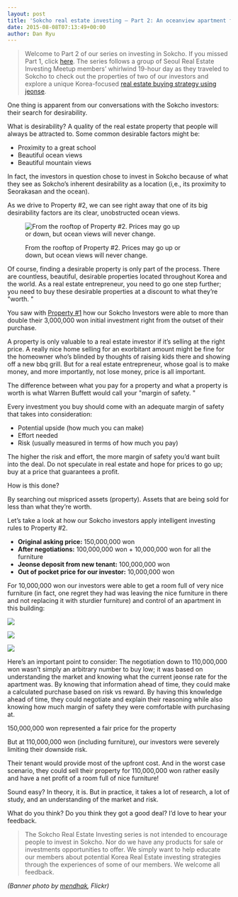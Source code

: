 ```yaml
---
layout: post
title: 'Sokcho real estate investing – Part 2: An oceanview apartment for $10,000'
date: 2015-08-08T07:13:49+00:00
author: Dan Ryu
---
```

> Welcome to Part 2 of our series on investing in Sokcho. If you missed Part 1, click [here](http://seoulreimeetup.com/korea/sokcho-part1). The series follows a group of Seoul Real Estate Investing Meetup members’ whirlwind 19-hour day as they traveled to Sokcho to check out the properties of two of our investors and explore a unique Korea-focused [real estate buying strategy using jeonse](http://seoulreimeetup.com/korea/how-to-buy-an-apartment-in-korea-for-5000).

One thing is apparent from our conversations with the Sokcho investors: their search for desirability.

What is desirability? A quality of the real estate property that people will always be attracted to. Some common desirable factors might be:

  * Proximity to a great school
  * Beautiful ocean views
  * Beautiful mountain views

In fact, the investors in question chose to invest in Sokcho because of what they see as Sokcho’s inherent desirability as a location (i,e., its proximity to Seorakasan and the ocean).

As we drive to Property #2, we can see right away that one of its big desirability factors are its clear, unobstructed ocean views.<figure style="width: 360px" class="wp-caption alignnone">

![ From the rooftop of Property #2. Prices may go up or down, but ocean views will never change. ](https://images.squarespace-cdn.com/content/v1/568a65ced82d5eb432851580/1453564583572-DYWTCLPK4WOGHSKB164S/ke17ZwdGBToddI8pDm48kBOgj54rjDr_Cn6PM_k60KRZw-zPPgdn4jUwVcJE1ZvWEtT5uBSRWt4vQZAgTJucoTqqXjS3CfNDSuuf31e0tVEKkQYvUWYDGucKKvWZWT9N9L90-KjAI_O_7ekO9cCJxKxn0PwarrxMOBK5uU32Nvo/image-asset.jpeg?format=original) <figcaption class="wp-caption-text">From the rooftop of Property #2. Prices may go up or down, but ocean views will never change.</figcaption></figure>

Of course, finding a desirable property is only part of the process. There are countless, beautiful, desirable properties located throughout Korea and the world. As a real estate entrepreneur, you need to go one step further; you need to buy these desirable properties at a discount to what they’re  "worth. "

You saw with [Property #1](http://seoulreimeetup.com/korea/sokcho-part1) how our Sokcho Investors were able to more than double their 3,000,000 won initial investment right from the outset of their purchase.

A property is only valuable to a real estate investor if it’s selling at the right price. A really nice home selling for an exorbitant amount might be fine for the homeowner who’s blinded by thoughts of raising kids there and showing off a new bbq grill. But for a real estate entrepreneur, whose goal is to make money, and more importantly, not lose money, price is all important.

The difference between what you pay for a property and what a property is worth is what Warren Buffett would call your  "margin of safety. "

Every investment you buy should come with an adequate margin of safety that takes into consideration:

  * Potential upside (how much you can make)
  * Effort needed
  * Risk (usually measured in terms of how much you pay)

The higher the risk and effort, the more margin of safety you’d want built into the deal. Do not speculate in real estate and hope for prices to go up; buy at a price that guarantees a profit.

How is this done?

By searching out mispriced assets (property). Assets that are being sold for less than what they’re worth.

Let’s take a look at how our Sokcho investors apply intelligent investing rules to Property #2.

  * **Original asking price:** 150,000,000 won
  * **After negotiations:** 100,000,000 won + 10,000,000 won for all the furniture
  * **Jeonse deposit from new tenant:** 100,000,000 won
  * **Out of pocket price for our investor:** 10,000,000 won

For 10,000,000 won our investors were able to get a room full of very nice furniture (in fact, one regret they had was leaving the nice furniture in there and not replacing it with sturdier furniture) and control of an apartment in this building:

<div class="image-gallery-wrapper">
  <p>
    <img src="https://images.squarespace-cdn.com/content/v1/568a65ced82d5eb432851580/1453565960508-3OWF5N3VD83QIDSFHBI8/ke17ZwdGBToddI8pDm48kNoWUkuQ52hbt6HGl2iUBl1Zw-zPPgdn4jUwVcJE1ZvWhcwhEtWJXoshNdA9f1qD7Xj1nVWs2aaTtWBneO2WM-vbvhq25UcxHyKUVxdyq7VDfTcVNkwit4tqF6nfm7adPA/001+Looking+up+from+the+outside+of+Property+2.jpeg?format=original" />
  </p>

  <p>
    <img src="https://images.squarespace-cdn.com/content/v1/568a65ced82d5eb432851580/1453565960510-JWD1GWXGO0FE1LIAUJI3/ke17ZwdGBToddI8pDm48kBOgj54rjDr_Cn6PM_k60KRZw-zPPgdn4jUwVcJE1ZvWEtT5uBSRWt4vQZAgTJucoTqqXjS3CfNDSuuf31e0tVEKkQYvUWYDGucKKvWZWT9N9L90-KjAI_O_7ekO9cCJxKxn0PwarrxMOBK5uU32Nvo/002+The+lobby+of+Property+2.jpeg?format=original" />
  </p>

  <p>
    <img src="https://images.squarespace-cdn.com/content/v1/568a65ced82d5eb432851580/1453565960759-H8WPK0995JWB331K3533/ke17ZwdGBToddI8pDm48kNoWUkuQ52hbt6HGl2iUBl1Zw-zPPgdn4jUwVcJE1ZvWhcwhEtWJXoshNdA9f1qD7Xj1nVWs2aaTtWBneO2WM-vbvhq25UcxHyKUVxdyq7VDfTcVNkwit4tqF6nfm7adPA/003+The+front+foor+of+Property+2.jpeg?format=original" />
  </p>
</div>

Here’s an important point to consider: The negotiation down to 110,000,000 won wasn’t simply an arbitrary number to buy low; it was based on understanding the market and knowing what the current jeonse rate for the apartment was. By knowing that information ahead of time, they could make a calculated purchase based on risk vs reward. By having this knowledge ahead of time, they could negotiate and explain their reasoning while also knowing how much margin of safety they were comfortable with purchasing at.

150,000,000 won represented a fair price for the property

But at 110,000,000 won (including furniture), our investors were severely limiting their downside risk.

Their tenant would provide most of the upfront cost. And in the worst case scenario, they could sell their property for 110,000,000 won rather easily and have a net profit of a room full of nice furniture!

Sound easy? In theory, it is. But in practice, it takes a lot of research, a lot of study, and an understanding of the market and risk.

What do you think? Do you think they got a good deal? I’d love to hear your feedback.

> The Sokcho Real Estate Investing series is not intended to encourage people to invest in Sokcho. Nor do we have any products for sale or investments opportunities to offer. We simply want to help educate our members about potential Korea Real Estate investing strategies through the experiences of some of our members. We welcome all feedback.

_(Banner photo by <a target="_blank" href="https://www.flickr.com/photos/mendhak/4486324882/in/album-72157623637573964/" rel="noopener noreferrer">mendhak</a>, Flickr)_
